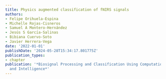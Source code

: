 ```yaml
---
title: Physics augmented classification of fNIRS signals
authors:
- Felipe Orihuela-Espina
- Michelle Rojas-Cisneros
- Samuel A Montero-Hernández
- Jesús S Garcı́a-Salinas
- Bibiana Cuervo-Soto
- Javier Herrera-Vega
date: '2022-01-01'
publishDate: '2024-05-28T15:34:17.801775Z'
publication_types:
- chapter
publication: '*Biosignal Processing and Classification Using Computational Learning
  and Intelligence*'
---
```

